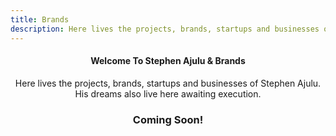 ```yaml
---
title: Brands
description: Here lives the projects, brands, startups and businesses of Stephen Ajulu. His dreams live here as well awaiting execution.
---
```


<h4 align="center">Welcome To Stephen Ajulu & Brands</h2>
<p align="center">Here lives the projects, brands, startups and businesses of Stephen Ajulu. His dreams also live here awaiting execution.</p>
<h3 align="center">Coming Soon!</h3>
